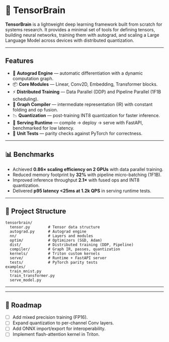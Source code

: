 # 🧠 TensorBrain  

**TensorBrain** is a lightweight deep learning framework built from scratch for systems research. It provides a minimal set of tools for defining tensors, building neural networks, training them with autograd, and scaling a Large Language Model across devices with distributed quantization.  

---

## Features  
- 🔗 **Autograd Engine** — automatic differentiation with a dynamic computation graph.  
- 📦 **Core Modules** — Linear, Conv2D, Embedding, Transformer blocks.  
- ⚡ **Distributed Training** — Data Parallel (DDP) and Pipeline Parallel (1F1B scheduling).  
- 🔧 **Graph Compiler** — intermediate representation (IR) with constant folding and op fusion.  
- 📉 **Quantization** — post-training INT8 quantization for faster inference.  
- 🚀 **Serving Runtime** — compile → deploy → serve with FastAPI, benchmarked for low latency.  
- 🧪 **Unit Tests** — parity checks against PyTorch for correctness.  

---

## 📊 Benchmarks  
- Achieved **0.86× scaling efficiency on 2 GPUs** with data parallel training.  
- Reduced memory footprint by **32%** with pipeline micro-batching (1F1B).  
- Improved inference throughput **2.1×** with fused ops and INT8 quantization.  
- Delivered **p95 latency <25ms at 1.2k QPS** in serving runtime tests.  

---

## 📂 Project Structure  
```
tensorbrain/
  tensor.py        # Tensor data structure
  autograd.py      # Autograd engine
  nn/              # Layers and modules
  optim/           # Optimizers (SGD, Adam)
  dist/            # Distributed training (DDP, Pipeline)
  compiler/        # Graph IR, passes, quantization
  kernels/         # Triton custom kernels
  serve/           # Runtime + FastAPI server
  tests/           # PyTorch parity tests
examples/
  train_mnist.py
  train_transformer.py
  serve_model.py
```

---

---

## 📌 Roadmap  
- [ ] Add mixed precision training (FP16).  
- [ ] Expand quantization to per-channel Conv layers.  
- [ ] Add ONNX import/export for interoperability.  
- [ ] Implement flash-attention kernel in Triton.  
